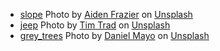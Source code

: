 - [slope](https://unsplash.com/photos/EKNVOn3zWUw?utm_source=unsplash&utm_medium=referral&utm_content=creditShareLink) Photo by [Aiden Frazier](https://unsplash.com/@8figureaidenfrazier?utm_source=unsplash&utm_medium=referral&utm_content=creditCopyText) on [Unsplash](https://unsplash.com/?utm_source=unsplash&utm_medium=referral&utm_content=creditCopyText)
- [jeep](https://unsplash.com/photos/CLm3pWXrS9Q?utm_source=unsplash&utm_medium=referral&utm_content=creditShareLink) Photo by [Tim Trad](https://unsplash.com/@timtrad?utm_source=unsplash&utm_medium=referral&utm_content=creditCopyText) on [Unsplash](https://unsplash.com/?utm_source=unsplash&utm_medium=referral&utm_content=creditCopyText)
- [grey_trees](https://unsplash.com/photos/fTYRdevMsCM?utm_source=unsplash&utm_medium=referral&utm_content=creditShareLink) Photo by [Daniel Mayo](https://unsplash.com/@godje?utm_source=unsplash&utm_medium=referral&utm_content=creditCopyText) on [Unsplash](https://unsplash.com/?utm_source=unsplash&utm_medium=referral&utm_content=creditCopyText)
